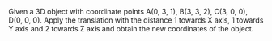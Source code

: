 Given a 3D object with coordinate points A(0, 3, 1), B(3, 3, 2), C(3, 0, 0), D(0, 0, 0). Apply the translation with the distance 1 towards X axis, 1 towards Y axis and 2 towards Z axis and obtain the new coordinates of the object.
